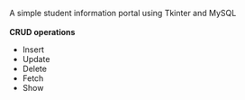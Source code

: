 A simple student information portal using Tkinter and MySQL<br/>
<br/>
<b>CRUD operations</b>
- Insert
- Update
- Delete
- Fetch
- Show
